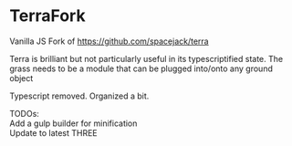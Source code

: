 # TerraFork

Vanilla JS Fork of https://github.com/spacejack/terra

Terra is brilliant but not particularly useful in its typescriptified state.  The grass needs to be a module that can be plugged into/onto any ground object

Typescript removed. 
Organized a bit.

TODOs:  
Add a gulp builder for minification  
Update to latest THREE  
